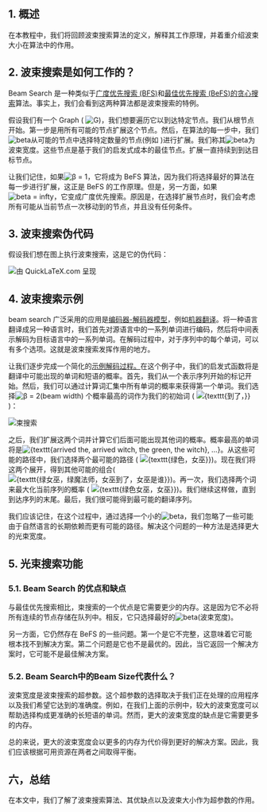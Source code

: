 ## 1. 概述

在本教程中，我们将回顾波束搜索算法的定义，解释其工作原理，并着重介绍波束大小在算法中的作用。

## 2. 波束搜索是如何工作的？

Beam Search 是一种类似于[广度优先搜索 (BFS)](https://www.baeldung.com/cs/graph-algorithms-bfs-dijkstra)和[最佳优先搜索 (BeFS)的](https://www.baeldung.com/cs/hill-climbing-search-vs-best-first-search)[贪心搜索](https://www.baeldung.com/cs/greedy-vs-heuristic-algorithm)算法。事实上，我们会看到这两种算法都是波束搜索的特例。

假设我们有一个 Graph ( ![G](https://www.baeldung.com/wp-content/ql-cache/quicklatex.com-1e40206e25474f738eeb7ca968031abf_l3.svg))，我们想要遍历它以到达特定节点。我们从根节点开始。第一步是用所有可能的节点扩展这个节点。然后，在算法的每一步中，我们![beta](https://www.baeldung.com/wp-content/ql-cache/quicklatex.com-0f39b655b53423e80558c68b8c2ae1c3_l3.svg)从可能的节点中选择特定数量的节点(例如 )进行扩展。我们称其![beta](https://www.baeldung.com/wp-content/ql-cache/quicklatex.com-0f39b655b53423e80558c68b8c2ae1c3_l3.svg)为波束宽度。这些节点是基于我们的启发式成本的最佳节点。扩展一直持续到到达目标节点。

让我们记住，如果![β = 1](https://www.baeldung.com/wp-content/ql-cache/quicklatex.com-54fedb1fe35e88285d2d008e53457206_l3.svg)，它将成为 BeFS 算法，因为我们将选择最好的算法在每一步进行扩展，这正是 BeFS 的工作原理。但是，另一方面，如果![beta = infty](https://www.baeldung.com/wp-content/ql-cache/quicklatex.com-da816ff7c9f9f9e28644af2e10f34965_l3.svg)，它变成广度优先搜索。原因是，在选择扩展节点时，我们会考虑所有可能从当前节点一次移动到的节点，并且没有任何条件。

## 3. 波束搜索伪代码

假设我们想在图上执行波束搜索，这是它的伪代码：

![由 QuickLaTeX.com 呈现](https://www.baeldung.com/wp-content/ql-cache/quicklatex.com-5e4bec6a6c98d3f190f7955e902c244d_l3.svg)

## 4. 波束搜索示例

beam search 广泛采用的应用是[编码器-解码器模型](https://www.baeldung.com/cs/nlp-encoder-decoder-models)，例如[机器翻译](https://en.wikipedia.org/wiki/Machine_translation)。将一种语言翻译成另一种语言时，我们首先对源语言中的一系列单词进行编码，然后将中间表示解码为目标语言中的一系列单词。在解码过程中，对于序列中的每个单词，可以有多个选项。这就是波束搜索发挥作用的地方。

让我们逐步完成一个简化的[示例解码过程。](https://web.stanford.edu/~jurafsky/slp3/ed3book.pdf)在这个例子中，我们的启发式函数将是翻译中可能出现的单词和短语的概率。首先，我们从一个表示序列开始的标记开始。然后，我们可以通过计算词汇集中所有单词的概率来获得第一个单词。我们选择![β = 2](https://www.baeldung.com/wp-content/ql-cache/quicklatex.com-f5fd2ff25d1b15b26d0e0cfdfda4e06f_l3.svg)(beam width) 个概率最高的词作为我们的初始词 ( ![{texttt{到了，}}](https://www.baeldung.com/wp-content/ql-cache/quicklatex.com-537a3f15136d05b4c706754529419e12_l3.svg))：

![束搜索](https://www.baeldung.com/wp-content/uploads/sites/4/2021/10/beamsearch.jpg)

之后，我们扩展这两个词并计算它们后面可能出现其他词的概率。概率最高的单词将是![{texttt{arrived the, arrived witch, the green, the witch}, ...}](https://www.baeldung.com/wp-content/ql-cache/quicklatex.com-1845ed81aa8a7b114070c933cebe11cc_l3.svg)。从这些可能的路径中，我们选择两个最可能的路径 ( ![{texttt{绿色，女巫}}](https://www.baeldung.com/wp-content/ql-cache/quicklatex.com-399aedd9a1a21ee48fb46ab54bd16b70_l3.svg))。现在我们将这两个展开，得到其他可能的组合(![{texttt{绿女巫，绿魔法师，女巫到了，女巫是谁}}](https://www.baeldung.com/wp-content/ql-cache/quicklatex.com-550d1742b3031408d586410e77aa6583_l3.svg))。再一次，我们选择两个词来最大化当前序列的概率 ( ![{texttt{绿色女巫，女巫}}](https://www.baeldung.com/wp-content/ql-cache/quicklatex.com-2bed8cab3d650b8fa4a32a40341ee2c6_l3.svg))。我们继续这样做，直到到达序列的末尾。最后，我们很可能得到最可能的翻译序列。

我们应该记住，在这个过程中，通过选择一个小的![beta](https://www.baeldung.com/wp-content/ql-cache/quicklatex.com-0f39b655b53423e80558c68b8c2ae1c3_l3.svg)，我们忽略了一些可能由于自然语言的长期依赖而更有可能的路径。解决这个问题的一种方法是选择更大的光束宽度。

## 5. 光束搜索功能

### 5.1. Beam Search 的优点和缺点

与最佳优先搜索相比，束搜索的一个优点是它需要更少的内存。这是因为它不必将所有连续的节点存储在队列中。相反，它只选择最好的![beta](https://www.baeldung.com/wp-content/ql-cache/quicklatex.com-0f39b655b53423e80558c68b8c2ae1c3_l3.svg)(波束宽度)。

另一方面，它仍然存在 BeFS 的一些问题。第一个是它不完整，这意味着它可能根本找不到解决方案。第二个问题是它也不是最优的。因此，当它返回一个解决方案时，它可能不是最佳解决方案。

### 5.2. Beam Search中的Beam Size代表什么？

波束宽度是波束搜索的超参数。这个超参数的选择取决于我们正在处理的应用程序以及我们希望它达到的准确度。例如，在我们上面的示例中，较大的波束宽度可以帮助选择构成更准确的长短语的单词。然而，更大的波束宽度的缺点是它需要更多的内存。

总的来说，更大的波束宽度会以更多的内存为代价得到更好的解决方案。因此，我们应该根据可用资源在两者之间取得平衡。

## 六，总结

在本文中，我们了解了波束搜索算法、其优缺点以及波束大小作为超参数的作用。